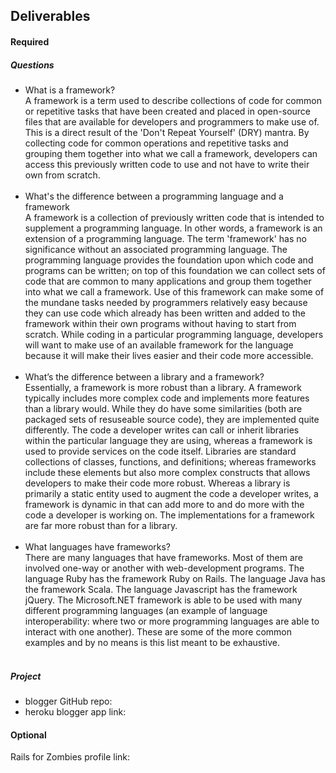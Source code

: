 ## Deliverables
#### Required
##### Questions
- What is a framework?<br>A framework is a term used to describe collections of code for common or repetitive tasks that have been created and placed in open-source files that are available for developers and programmers to make use of.  This is a direct result of the 'Don't Repeat Yourself' (DRY) mantra.  By collecting code for common operations and repetitive tasks and grouping them together into what we call a framework, developers can access this previously written code to use and not have to write their own from scratch.<br><br>
- What's the difference between a programming language and a framework<br>A framework is a collection of previously written code that is intended to supplement a programming language.  In other words, a framework is an extension of a programming language.  The term 'framework' has no significance without an associated programming language.  The programming language provides the foundation upon which code and programs can be written; on top of this foundation we can collect sets of code that are common to many applications and group them together into what we call a framework.  Use of this framework can make some of the mundane tasks needed by programmers relatively easy because they can use code which already has been written and added to the framework within their own programs without having to start from scratch.  While coding in a particular programming language, developers will want to make use of an available framework for the language because it will make their lives easier and their code more accessible.<br><br>
- What’s the difference between a library and a framework?<br>Essentially, a framework is more robust than a library.  A framework typically includes more complex code and implements more features than a library would.  While they do have some similarities (both are packaged sets of resuseable source code), they are implemented quite differently.  The code a developer writes can call or inherit libraries within the particular language they are using, whereas a framework is used to provide services on the code itself.  Libraries are standard collections of classes, functions, and definitions; whereas frameworks include these elements but also more complex constructs that allows developers to make their code more robust.  Whereas a library is primarily a static entity used to augment the code a developer writes, a framework is dynamic in that can add more to and do more with the code a developer is working on.  The implementations for a framework are far more robust than for a library.<br><br>
- What languages have frameworks?<br>There are many languages that have frameworks.  Most of them are involved one-way or another with web-development programs.  The language Ruby has the framework Ruby on Rails.  The language Java has the framework Scala.  The language Javascript has the framework jQuery.  The Microsoft.NET framework is able to be used with many different programming languages (an example of language interoperability: where two or more programming languages are able to interact with one another).  These are some of the more common examples and by no means is this list meant to be exhaustive.<br><br>

##### Project
- blogger GitHub repo: 
- heroku blogger app link:

#### Optional
Rails for Zombies profile link:
